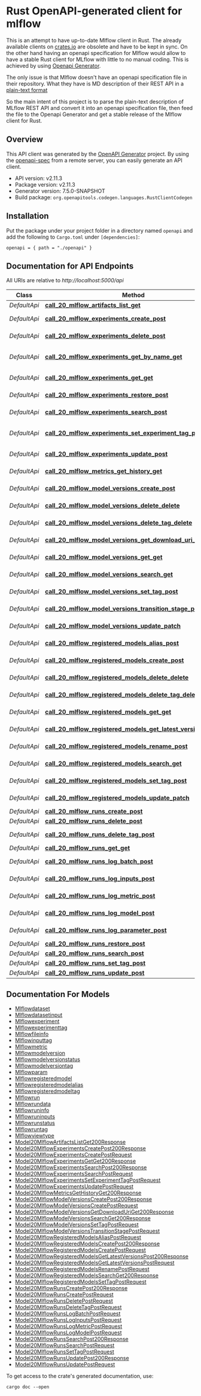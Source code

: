 # Rust OpenAPI-generated client for mlflow

This is an attempt to have up-to-date Mlflow client in Rust.
The already available clients on [crates.io](https://crates.io/search?q=mlflow)
are obsolete and have to be kept in sync. On the other hand having an openapi
specification for Mlflow would allow to have a stable Rust client for MLflow
with little to no manual coding. This is achieved by using 
[Openapi Generator](https://github.com/openapitools/openapi-generator).

The only issue is that Mlflow doesn't have an openapi specification file in
their repository. What they have is MD description of their REST API in a
[plain-text format](https://github.com/mlflow/mlflow/blob/master/docs/source/rest-api.rst)

So the main intent of this project is to parse the plain-text description of
MLflow REST API and convert it into an openapi specification file, then feed
the file to the Openapi Generator and get a stable release of the Mlflow client
for Rust.

## Overview

This API client was generated by the [OpenAPI Generator](https://openapi-generator.tech) project.  By using the [openapi-spec](https://openapis.org) from a remote server, you can easily generate an API client.

- API version: v2.11.3
- Package version: v2.11.3
- Generator version: 7.5.0-SNAPSHOT
- Build package: `org.openapitools.codegen.languages.RustClientCodegen`

## Installation

Put the package under your project folder in a directory named `openapi` and add the following to `Cargo.toml` under `[dependencies]`:

```
openapi = { path = "./openapi" }
```

## Documentation for API Endpoints

All URIs are relative to *http://localhost:5000/api*

Class | Method | HTTP request | Description
------------ | ------------- | ------------- | -------------
*DefaultApi* | [**call_20_mlflow_artifacts_list_get**](docs/DefaultApi.md#call_20_mlflow_artifacts_list_get) | **GET** /2.0/mlflow/artifacts/list | 
*DefaultApi* | [**call_20_mlflow_experiments_create_post**](docs/DefaultApi.md#call_20_mlflow_experiments_create_post) | **POST** /2.0/mlflow/experiments/create | 
*DefaultApi* | [**call_20_mlflow_experiments_delete_post**](docs/DefaultApi.md#call_20_mlflow_experiments_delete_post) | **POST** /2.0/mlflow/experiments/delete | 
*DefaultApi* | [**call_20_mlflow_experiments_get_by_name_get**](docs/DefaultApi.md#call_20_mlflow_experiments_get_by_name_get) | **GET** /2.0/mlflow/experiments/get-by-name | 
*DefaultApi* | [**call_20_mlflow_experiments_get_get**](docs/DefaultApi.md#call_20_mlflow_experiments_get_get) | **GET** /2.0/mlflow/experiments/get | 
*DefaultApi* | [**call_20_mlflow_experiments_restore_post**](docs/DefaultApi.md#call_20_mlflow_experiments_restore_post) | **POST** /2.0/mlflow/experiments/restore | 
*DefaultApi* | [**call_20_mlflow_experiments_search_post**](docs/DefaultApi.md#call_20_mlflow_experiments_search_post) | **POST** /2.0/mlflow/experiments/search | 
*DefaultApi* | [**call_20_mlflow_experiments_set_experiment_tag_post**](docs/DefaultApi.md#call_20_mlflow_experiments_set_experiment_tag_post) | **POST** /2.0/mlflow/experiments/set-experiment-tag | 
*DefaultApi* | [**call_20_mlflow_experiments_update_post**](docs/DefaultApi.md#call_20_mlflow_experiments_update_post) | **POST** /2.0/mlflow/experiments/update | 
*DefaultApi* | [**call_20_mlflow_metrics_get_history_get**](docs/DefaultApi.md#call_20_mlflow_metrics_get_history_get) | **GET** /2.0/mlflow/metrics/get-history | 
*DefaultApi* | [**call_20_mlflow_model_versions_create_post**](docs/DefaultApi.md#call_20_mlflow_model_versions_create_post) | **POST** /2.0/mlflow/model-versions/create | 
*DefaultApi* | [**call_20_mlflow_model_versions_delete_delete**](docs/DefaultApi.md#call_20_mlflow_model_versions_delete_delete) | **DELETE** /2.0/mlflow/model-versions/delete | 
*DefaultApi* | [**call_20_mlflow_model_versions_delete_tag_delete**](docs/DefaultApi.md#call_20_mlflow_model_versions_delete_tag_delete) | **DELETE** /2.0/mlflow/model-versions/delete-tag | 
*DefaultApi* | [**call_20_mlflow_model_versions_get_download_uri_get**](docs/DefaultApi.md#call_20_mlflow_model_versions_get_download_uri_get) | **GET** /2.0/mlflow/model-versions/get-download-uri | 
*DefaultApi* | [**call_20_mlflow_model_versions_get_get**](docs/DefaultApi.md#call_20_mlflow_model_versions_get_get) | **GET** /2.0/mlflow/model-versions/get | 
*DefaultApi* | [**call_20_mlflow_model_versions_search_get**](docs/DefaultApi.md#call_20_mlflow_model_versions_search_get) | **GET** /2.0/mlflow/model-versions/search | 
*DefaultApi* | [**call_20_mlflow_model_versions_set_tag_post**](docs/DefaultApi.md#call_20_mlflow_model_versions_set_tag_post) | **POST** /2.0/mlflow/model-versions/set-tag | 
*DefaultApi* | [**call_20_mlflow_model_versions_transition_stage_post**](docs/DefaultApi.md#call_20_mlflow_model_versions_transition_stage_post) | **POST** /2.0/mlflow/model-versions/transition-stage | 
*DefaultApi* | [**call_20_mlflow_model_versions_update_patch**](docs/DefaultApi.md#call_20_mlflow_model_versions_update_patch) | **PATCH** /2.0/mlflow/model-versions/update | 
*DefaultApi* | [**call_20_mlflow_registered_models_alias_post**](docs/DefaultApi.md#call_20_mlflow_registered_models_alias_post) | **POST** /2.0/mlflow/registered-models/alias | 
*DefaultApi* | [**call_20_mlflow_registered_models_create_post**](docs/DefaultApi.md#call_20_mlflow_registered_models_create_post) | **POST** /2.0/mlflow/registered-models/create | 
*DefaultApi* | [**call_20_mlflow_registered_models_delete_delete**](docs/DefaultApi.md#call_20_mlflow_registered_models_delete_delete) | **DELETE** /2.0/mlflow/registered-models/delete | 
*DefaultApi* | [**call_20_mlflow_registered_models_delete_tag_delete**](docs/DefaultApi.md#call_20_mlflow_registered_models_delete_tag_delete) | **DELETE** /2.0/mlflow/registered-models/delete-tag | 
*DefaultApi* | [**call_20_mlflow_registered_models_get_get**](docs/DefaultApi.md#call_20_mlflow_registered_models_get_get) | **GET** /2.0/mlflow/registered-models/get | 
*DefaultApi* | [**call_20_mlflow_registered_models_get_latest_versions_post**](docs/DefaultApi.md#call_20_mlflow_registered_models_get_latest_versions_post) | **POST** /2.0/mlflow/registered-models/get-latest-versions | 
*DefaultApi* | [**call_20_mlflow_registered_models_rename_post**](docs/DefaultApi.md#call_20_mlflow_registered_models_rename_post) | **POST** /2.0/mlflow/registered-models/rename | 
*DefaultApi* | [**call_20_mlflow_registered_models_search_get**](docs/DefaultApi.md#call_20_mlflow_registered_models_search_get) | **GET** /2.0/mlflow/registered-models/search | 
*DefaultApi* | [**call_20_mlflow_registered_models_set_tag_post**](docs/DefaultApi.md#call_20_mlflow_registered_models_set_tag_post) | **POST** /2.0/mlflow/registered-models/set-tag | 
*DefaultApi* | [**call_20_mlflow_registered_models_update_patch**](docs/DefaultApi.md#call_20_mlflow_registered_models_update_patch) | **PATCH** /2.0/mlflow/registered-models/update | 
*DefaultApi* | [**call_20_mlflow_runs_create_post**](docs/DefaultApi.md#call_20_mlflow_runs_create_post) | **POST** /2.0/mlflow/runs/create | 
*DefaultApi* | [**call_20_mlflow_runs_delete_post**](docs/DefaultApi.md#call_20_mlflow_runs_delete_post) | **POST** /2.0/mlflow/runs/delete | 
*DefaultApi* | [**call_20_mlflow_runs_delete_tag_post**](docs/DefaultApi.md#call_20_mlflow_runs_delete_tag_post) | **POST** /2.0/mlflow/runs/delete-tag | 
*DefaultApi* | [**call_20_mlflow_runs_get_get**](docs/DefaultApi.md#call_20_mlflow_runs_get_get) | **GET** /2.0/mlflow/runs/get | 
*DefaultApi* | [**call_20_mlflow_runs_log_batch_post**](docs/DefaultApi.md#call_20_mlflow_runs_log_batch_post) | **POST** /2.0/mlflow/runs/log-batch | 
*DefaultApi* | [**call_20_mlflow_runs_log_inputs_post**](docs/DefaultApi.md#call_20_mlflow_runs_log_inputs_post) | **POST** /2.0/mlflow/runs/log-inputs | 
*DefaultApi* | [**call_20_mlflow_runs_log_metric_post**](docs/DefaultApi.md#call_20_mlflow_runs_log_metric_post) | **POST** /2.0/mlflow/runs/log-metric | 
*DefaultApi* | [**call_20_mlflow_runs_log_model_post**](docs/DefaultApi.md#call_20_mlflow_runs_log_model_post) | **POST** /2.0/mlflow/runs/log-model | 
*DefaultApi* | [**call_20_mlflow_runs_log_parameter_post**](docs/DefaultApi.md#call_20_mlflow_runs_log_parameter_post) | **POST** /2.0/mlflow/runs/log-parameter | 
*DefaultApi* | [**call_20_mlflow_runs_restore_post**](docs/DefaultApi.md#call_20_mlflow_runs_restore_post) | **POST** /2.0/mlflow/runs/restore | 
*DefaultApi* | [**call_20_mlflow_runs_search_post**](docs/DefaultApi.md#call_20_mlflow_runs_search_post) | **POST** /2.0/mlflow/runs/search | 
*DefaultApi* | [**call_20_mlflow_runs_set_tag_post**](docs/DefaultApi.md#call_20_mlflow_runs_set_tag_post) | **POST** /2.0/mlflow/runs/set-tag | 
*DefaultApi* | [**call_20_mlflow_runs_update_post**](docs/DefaultApi.md#call_20_mlflow_runs_update_post) | **POST** /2.0/mlflow/runs/update | 


## Documentation For Models

 - [Mlflowdataset](docs/Mlflowdataset.md)
 - [Mlflowdatasetinput](docs/Mlflowdatasetinput.md)
 - [Mlflowexperiment](docs/Mlflowexperiment.md)
 - [Mlflowexperimenttag](docs/Mlflowexperimenttag.md)
 - [Mlflowfileinfo](docs/Mlflowfileinfo.md)
 - [Mlflowinputtag](docs/Mlflowinputtag.md)
 - [Mlflowmetric](docs/Mlflowmetric.md)
 - [Mlflowmodelversion](docs/Mlflowmodelversion.md)
 - [Mlflowmodelversionstatus](docs/Mlflowmodelversionstatus.md)
 - [Mlflowmodelversiontag](docs/Mlflowmodelversiontag.md)
 - [Mlflowparam](docs/Mlflowparam.md)
 - [Mlflowregisteredmodel](docs/Mlflowregisteredmodel.md)
 - [Mlflowregisteredmodelalias](docs/Mlflowregisteredmodelalias.md)
 - [Mlflowregisteredmodeltag](docs/Mlflowregisteredmodeltag.md)
 - [Mlflowrun](docs/Mlflowrun.md)
 - [Mlflowrundata](docs/Mlflowrundata.md)
 - [Mlflowruninfo](docs/Mlflowruninfo.md)
 - [Mlflowruninputs](docs/Mlflowruninputs.md)
 - [Mlflowrunstatus](docs/Mlflowrunstatus.md)
 - [Mlflowruntag](docs/Mlflowruntag.md)
 - [Mlflowviewtype](docs/Mlflowviewtype.md)
 - [Model20MlflowArtifactsListGet200Response](docs/Model20MlflowArtifactsListGet200Response.md)
 - [Model20MlflowExperimentsCreatePost200Response](docs/Model20MlflowExperimentsCreatePost200Response.md)
 - [Model20MlflowExperimentsCreatePostRequest](docs/Model20MlflowExperimentsCreatePostRequest.md)
 - [Model20MlflowExperimentsGetGet200Response](docs/Model20MlflowExperimentsGetGet200Response.md)
 - [Model20MlflowExperimentsSearchPost200Response](docs/Model20MlflowExperimentsSearchPost200Response.md)
 - [Model20MlflowExperimentsSearchPostRequest](docs/Model20MlflowExperimentsSearchPostRequest.md)
 - [Model20MlflowExperimentsSetExperimentTagPostRequest](docs/Model20MlflowExperimentsSetExperimentTagPostRequest.md)
 - [Model20MlflowExperimentsUpdatePostRequest](docs/Model20MlflowExperimentsUpdatePostRequest.md)
 - [Model20MlflowMetricsGetHistoryGet200Response](docs/Model20MlflowMetricsGetHistoryGet200Response.md)
 - [Model20MlflowModelVersionsCreatePost200Response](docs/Model20MlflowModelVersionsCreatePost200Response.md)
 - [Model20MlflowModelVersionsCreatePostRequest](docs/Model20MlflowModelVersionsCreatePostRequest.md)
 - [Model20MlflowModelVersionsGetDownloadUriGet200Response](docs/Model20MlflowModelVersionsGetDownloadUriGet200Response.md)
 - [Model20MlflowModelVersionsSearchGet200Response](docs/Model20MlflowModelVersionsSearchGet200Response.md)
 - [Model20MlflowModelVersionsSetTagPostRequest](docs/Model20MlflowModelVersionsSetTagPostRequest.md)
 - [Model20MlflowModelVersionsTransitionStagePostRequest](docs/Model20MlflowModelVersionsTransitionStagePostRequest.md)
 - [Model20MlflowRegisteredModelsAliasPostRequest](docs/Model20MlflowRegisteredModelsAliasPostRequest.md)
 - [Model20MlflowRegisteredModelsCreatePost200Response](docs/Model20MlflowRegisteredModelsCreatePost200Response.md)
 - [Model20MlflowRegisteredModelsCreatePostRequest](docs/Model20MlflowRegisteredModelsCreatePostRequest.md)
 - [Model20MlflowRegisteredModelsGetLatestVersionsPost200Response](docs/Model20MlflowRegisteredModelsGetLatestVersionsPost200Response.md)
 - [Model20MlflowRegisteredModelsGetLatestVersionsPostRequest](docs/Model20MlflowRegisteredModelsGetLatestVersionsPostRequest.md)
 - [Model20MlflowRegisteredModelsRenamePostRequest](docs/Model20MlflowRegisteredModelsRenamePostRequest.md)
 - [Model20MlflowRegisteredModelsSearchGet200Response](docs/Model20MlflowRegisteredModelsSearchGet200Response.md)
 - [Model20MlflowRegisteredModelsSetTagPostRequest](docs/Model20MlflowRegisteredModelsSetTagPostRequest.md)
 - [Model20MlflowRunsCreatePost200Response](docs/Model20MlflowRunsCreatePost200Response.md)
 - [Model20MlflowRunsCreatePostRequest](docs/Model20MlflowRunsCreatePostRequest.md)
 - [Model20MlflowRunsDeletePostRequest](docs/Model20MlflowRunsDeletePostRequest.md)
 - [Model20MlflowRunsDeleteTagPostRequest](docs/Model20MlflowRunsDeleteTagPostRequest.md)
 - [Model20MlflowRunsLogBatchPostRequest](docs/Model20MlflowRunsLogBatchPostRequest.md)
 - [Model20MlflowRunsLogInputsPostRequest](docs/Model20MlflowRunsLogInputsPostRequest.md)
 - [Model20MlflowRunsLogMetricPostRequest](docs/Model20MlflowRunsLogMetricPostRequest.md)
 - [Model20MlflowRunsLogModelPostRequest](docs/Model20MlflowRunsLogModelPostRequest.md)
 - [Model20MlflowRunsSearchPost200Response](docs/Model20MlflowRunsSearchPost200Response.md)
 - [Model20MlflowRunsSearchPostRequest](docs/Model20MlflowRunsSearchPostRequest.md)
 - [Model20MlflowRunsSetTagPostRequest](docs/Model20MlflowRunsSetTagPostRequest.md)
 - [Model20MlflowRunsUpdatePost200Response](docs/Model20MlflowRunsUpdatePost200Response.md)
 - [Model20MlflowRunsUpdatePostRequest](docs/Model20MlflowRunsUpdatePostRequest.md)


To get access to the crate's generated documentation, use:

```
cargo doc --open
```
